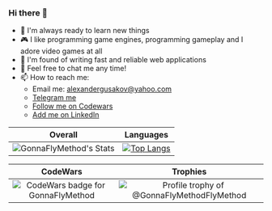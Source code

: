 ### Hi there 👋

- 🔭 I'm always ready to learn new things
- 🎮 I like programming game engines, programming gameplay and I adore video games at all
- 💆 I'm found of writing fast and reliable web applications
- 💬 Feel free to chat me any time!
- 📫 How to reach me:
  - Email me: alexandergusakov@yahoo.com
  - [Telegram me](https://t.me/GonnaFlyMethod)
  - [Follow me on Codewars](https://www.codewars.com/users/GonnaFlyMethod/)
  - [Add me on LinkedIn](https://www.linkedin.com/in/alex-gusakov/)

Overall                    |  Languages
:-------------------------:|:-------------------------:
![GonnaFlyMethod's Stats](https://github-readme-stats.vercel.app/api?username=GonnaFlyMethod&show_icons=true)  | [![Top Langs](https://github-readme-stats.vercel.app/api/top-langs/?username=GonnaFlyMethod&langs_count=8&layout=compact)](https://github.com/GonnaFlyMethod)



CodeWars                   |  Trophies
:-------------------------:|:-------------------------:
![CodeWars badge for GonnaFlyMethod](https://www.codewars.com/users/GonnaFlyMethod/badges/large)  |  ![Profile trophy of @GonnaFlyMethodFlyMethod](https://github-profile-trophy.vercel.app/?username=GonnaFlyMethod)
